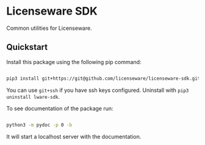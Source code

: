 # Licenseware SDK

Common utilities for Licenseware.


## Quickstart

Install this package using the following pip command:
```bash

pip3 install git+https://git@github.com/licenseware/licenseware-sdk.git

```

You can use `git+ssh` if you have ssh keys configured. 
Uninstall with `pip3 uninstall lware-sdk`.

To see documentation of the package run:
```bash

python3 -m pydoc -p 0 -b

```

It will start a localhost server with the documentation.